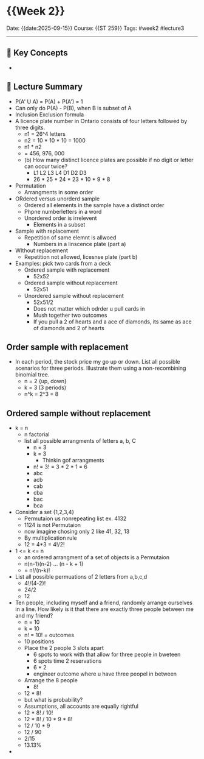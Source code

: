 # {{Week 2}}

Date: {{date:2025-09-15}}
Course: {{ST 259}}
Tags: #week2 #lecture3

---
## 🧠 Key Concepts
- 

## 📖 Lecture Summary
- P(A' U A) = P(A) + P(A') = 1
- Can only do P(A) - P(B), when B is subset of A
- Inclusion Exclusion formula
- A licence plate number in Ontario consists of four letters followed by three digits.
  - n1 = 26^4 letters
  - n2 = 10 * 10 * 10 = 1000
  - n1 * n2
  - = 456, 976, 000
  - (b) How many distinct licence plates are possible if no digit or letter can occur twice?
    - L1 L2 L3 L4 D1 D2 D3
    - 26 * 25 * 24 * 23 * 10 * 9 * 8
- Permutation
  - Arrangments in some order
- ORdered versus unorderd sample
  - Ordered all elements in the sample have a distinct order
  - Phpne numberletters in a word
  - Unordered order is irrelevent
    - Elements in a subset
- Sample with replacement
  - Repetition of same elemnt is allwoed
    - Numbers in a linscence plate (part a)
- WIthout replacement
  - Repetition not allowed, licesnse plate (part b)
- Examples: pick two cards from a deck
  - Ordered sample with replacement
    - 52x52
  - Ordered sample without replacement
    - 52x51
  - Unordered sample without replacement
    - 52x51/2
    - Does not matter which odrder u pull cards in
    - Mush together two outcomes
    - If you pull a 2 of hearts and a ace of diamonds, its same as ace of diamonds and 2 of hearts
## Order sample with replacement
- In each period, the stock price my go up or down. List all possible scenarios for three periods. Illustrate them using a non-recombining binomial tree.
  - n = 2 {up, down}
  - k = 3 (3 periods)
  - n^k = 2^3 = 8
## Ordered sample without replacement
- k = n
  - n factorial
  - list all possible arrangments of letters a, b, C
    - n = 3
    - k = 3
      - Thinkin gof arrangments
    - n! = 3! = 3 * 2 * 1 = 6
    - abc
    - acb
    - cab
    - cba
    - bac
    - bca
- Consider a set {1,2,3,4}
  - Permutaion us nonrepeating list ex. 4132
  - 1124 is not Permutaion
  - now imagine chosing only 2 like 41, 32, 13
  - By multiplication rule
  - 12 = 4*3 = 4!/2!
- 1 <= k <= n
  - an ordered arrangment of a set of objects is a Permutaion
  - n(n-1)(n-2) ... (n - k + 1)
  - = n!/(n-k)!
- List all possible permuations of 2 letters from a,b,c,d
  - 4!/(4-2)!
  - 24/2
  - 12
- Ten people, including myself and a friend, randomly arrange ourselves in a line. How likely is it that there are exactly three people between me and my friend?
  - n = 10
  - k = 10
  - n! = 10! = outcomes
  - 10 positions
  - Place the 2 people 3 slots apart
    - 6 spots to work with that allow for three people in bweteen
    - 6 spots time 2 reservations
    - 6 * 2
    - engineer outcome where u have three peopel in between
  - Arrange the 8 people
    - 8!
  - 12 * 8!
  - but what is probability?
  - Assumptions, all accounts are equally rightful
  - 12 * 8! / 10!
  - 12 * 8! / 10 * 9 * 8!
  - 12 / 10 * 9
  - 12 / 90
  - 2/15
  - 13.13%
- 
